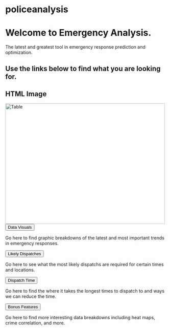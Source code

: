 
# policeanalysis

<html>
<body>

<h1>Welcome to Emergency Analysis.</h1>
  <p>The latest and greatest tool in emergency response prediction and optimization.</p>

<h2>Use the links below to find what you are looking for.</h2>

<h2>HTML Image</h2>
<img src="policeanalysis/Table.jpg" alt="Table" width="500" height="377">

<!-- Tab links -->
<div class="tab">
  <button class="tablinks" onclick="policeanalysis/DataVisuals/">Data Visuals</button>
</div>

<!-- Tab content -->
<div id="DataVisuals" class="DataVisuals">
  <p>Go here to find graphic breakdowns of the latest and most important trends in emergency responses.</p>
</div>

<div class="tab">
  <button class="tablinks" onclick="openCity(event, 'Likely Dispatches')">Likely Dispatches</button>
</div>

<div id="Likely Dispatches" class="tabcontent">
  <p>Go here to see what the most likely dispatchs are required for certain times and locations.</p> 
</div>

<div class="tab">
  <button class="tablinks" onclick="openCity(event, 'Dispatch Time')">Dispatch Time</button>
</div>

<div id="Dispatch Time" class="tabcontent">
  <p>Go here to find the where it takes the longest times to dispatch to and ways we can reduce the time.</p>
</div>

<div class="tab">
  <button class="tablinks" onclick="openCity(event, 'Bonus Features')">Bonus Features</button>
</div>

<div id="Bonus Features" class="tabcontent">
  <p>Go here to find more interesting data breakdowns including heat maps, crime correlation, and more.</p>
</div>

</body>
</html>
